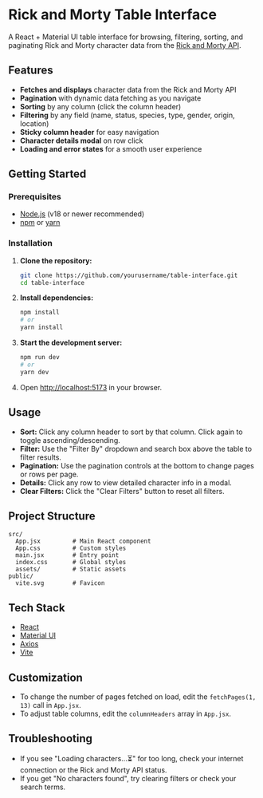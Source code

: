 # Rick and Morty Table Interface

A React + Material UI table interface for browsing, filtering, sorting, and paginating Rick and Morty character data from the [Rick and Morty API](https://rickandmortyapi.com/).

## Features

- **Fetches and displays** character data from the Rick and Morty API
- **Pagination** with dynamic data fetching as you navigate
- **Sorting** by any column (click the column header)
- **Filtering** by any field (name, status, species, type, gender, origin, location)
- **Sticky column header** for easy navigation
- **Character details modal** on row click
- **Loading and error states** for a smooth user experience

## Getting Started

### Prerequisites

- [Node.js](https://nodejs.org/) (v18 or newer recommended)
- [npm](https://www.npmjs.com/) or [yarn](https://yarnpkg.com/)

### Installation

1. **Clone the repository:**
   ```sh
   git clone https://github.com/yourusername/table-interface.git
   cd table-interface
   ```

2. **Install dependencies:**
   ```sh
   npm install
   # or
   yarn install
   ```

3. **Start the development server:**
   ```sh
   npm run dev
   # or
   yarn dev
   ```

4. Open [http://localhost:5173](http://localhost:5173) in your browser.

## Usage

- **Sort:** Click any column header to sort by that column. Click again to toggle ascending/descending.
- **Filter:** Use the "Filter By" dropdown and search box above the table to filter results.
- **Pagination:** Use the pagination controls at the bottom to change pages or rows per page.
- **Details:** Click any row to view detailed character info in a modal.
- **Clear Filters:** Click the "Clear Filters" button to reset all filters.

## Project Structure

```
src/
  App.jsx         # Main React component
  App.css         # Custom styles
  main.jsx        # Entry point
  index.css       # Global styles
  assets/         # Static assets
public/
  vite.svg        # Favicon
```

## Tech Stack

- [React](https://react.dev/)
- [Material UI](https://mui.com/)
- [Axios](https://axios-http.com/)
- [Vite](https://vitejs.dev/)

## Customization

- To change the number of pages fetched on load, edit the `fetchPages(1, 13)` call in `App.jsx`.
- To adjust table columns, edit the `columnHeaders` array in `App.jsx`.

## Troubleshooting

- If you see "Loading characters...⏳" for too long, check your internet connection or the Rick and Morty API status.
- If you get "No characters found", try clearing filters or check your search terms.


